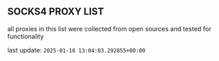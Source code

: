 ## SOCKS4 PROXY LIST

all proxies in this list were collected from open sources and tested for functionality

last update: `2025-01-18 13:04:03.292855+00:00`